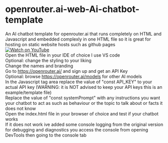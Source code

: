 # openrouter.ai-web-Ai-chatbot-template
An AI chatbot template for openrouter.ai that runs completely on HTML and Javascript and embedded complexly in one HTML file so it is great for hosting on static website hosts such as github pages
<br>
[![Watch on YouTube](https://img.youtube.com/vi/uplpUcR8ZAY/0.jpg)](https://www.youtube.com/watch?v=uplpUcR8ZAY)
<br>
Open the HTML file in your IDE of choice I use VS code <br>
Optional: change the styling to your liking <br>
Change the names and branding <br>
Go to https://openrouter.ai/ and sign up and get an API Key <br>
Optional: browse https://openrouter.ai/models for other AI models <br>
In the Javascript tag area replace the value of "const API_KEY" to your actual API key (WARNING: it is NOT advised to keep your API keys this is an example/template file) <br>
Replace the value of "const systemPrompt" with any instructions you want your chatbot to act as such as behaviour or the topic to talk about or facts it does not know <br>
Open the index.html file in your browser of choice and test if your chatbot works <br>
If it does not work ive added some console logging from the original version for debugging and diagnostics you access the console from opening DevTools then going to the console tab
